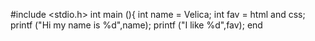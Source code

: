 #include <stdio.h>
int main (){
int name = Velica;
int fav = html and css;
printf ("Hi my name is %d",name);
printf ("I like %d",fav);
end
